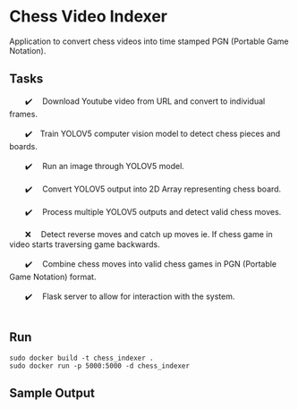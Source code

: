# Chess Video Indexer
Application to convert chess videos into time stamped PGN (Portable Game Notation).

## Tasks
&emsp;&emsp;:heavy_check_mark:&emsp; Download Youtube video from URL and convert to individual frames.</br></br>
&emsp;&emsp;:heavy_check_mark:&emsp;Train YOLOV5 computer vision model to detect chess pieces and boards.</br></br>
&emsp;&emsp;:heavy_check_mark:&emsp; Run an image through YOLOV5 model.</br></br>
&emsp;&emsp;:heavy_check_mark:&emsp; Convert YOLOV5 output into 2D Array representing chess board.</br></br>
&emsp;&emsp;:heavy_check_mark:&emsp; Process multiple YOLOV5 outputs and detect valid chess moves.</br></br>
&emsp;&emsp;❌&emsp; Detect reverse moves and catch up moves ie. If chess game in video starts traversing game backwards.</br></br>
&emsp;&emsp;:heavy_check_mark:&emsp; Combine chess moves into valid chess games in PGN (Portable Game Notation) format.</br></br>
&emsp;&emsp;:heavy_check_mark:&emsp; Flask server to allow for interaction with the system.</br></br>

## Run
```
sudo docker build -t chess_indexer . 
sudo docker run -p 5000:5000 -d chess_indexer
```

## Sample Output






